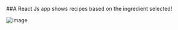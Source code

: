 ##A React Js app shows recipes based on the ingredient selected!

![image](https://www.helpguide.org/wp-content/uploads/table-with-grains-vegetables-fruit-768.jpg)
